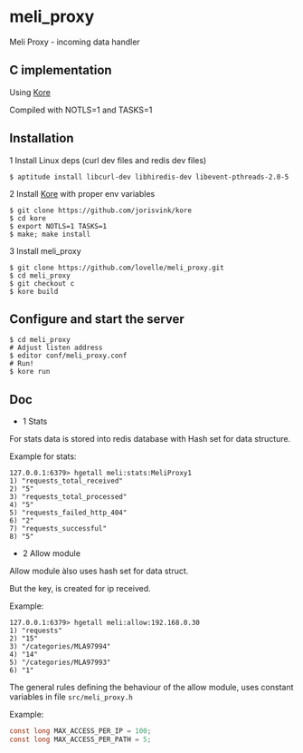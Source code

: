 meli_proxy
===
Meli Proxy - incoming data handler

C implementation
---

Using [Kore](https://github.com/jorisvink/kore)

Compiled with NOTLS=1 and TASKS=1


Installation
----

1 Install Linux deps (curl dev files and redis dev files)

	$ aptitude install libcurl-dev libhiredis-dev libevent-pthreads-2.0-5

2 Install [Kore](https://github.com/jorisvink/kore#building-kore) with proper env variables

	$ git clone https://github.com/jorisvink/kore
	$ cd kore
	$ export NOTLS=1 TASKS=1
	$ make; make install

3 Install meli_proxy

	$ git clone https://github.com/lovelle/meli_proxy.git
	$ cd meli_proxy
	$ git checkout c
	$ kore build

Configure and start the server
----
    $ cd meli_proxy
    # Adjust listen address
    $ editor conf/meli_proxy.conf
    # Run!
    $ kore run

Doc
----

* 1 Stats

For stats data is stored into redis database with Hash set for data structure.

Example for stats:

```
127.0.0.1:6379> hgetall meli:stats:MeliProxy1
1) "requests_total_received"
2) "5"
3) "requests_total_processed"
4) "5"
5) "requests_failed_http_404"
6) "2"
7) "requests_successful"
8) "5"
```


* 2 Allow module

Allow module àlso uses hash set for data struct.

But the key, is created for ip received.

Example:

```
127.0.0.1:6379> hgetall meli:allow:192.168.0.30
1) "requests"
2) "15"
3) "/categories/MLA97994"
4) "14"
5) "/categories/MLA97993"
6) "1"

```

The general rules defining the behaviour of the allow module,
uses constant variables in file `src/meli_proxy.h`

Example:
```c
const long MAX_ACCESS_PER_IP = 100;
const long MAX_ACCESS_PER_PATH = 5;
```
